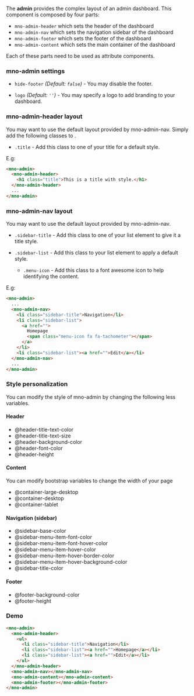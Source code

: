 The **admin** provides the complex layout of an admin dashboard.
This component is composed by four parts:

* `mno-admin-header` which sets the header of the dashboard
* `mno-admin-nav` which sets the navigation sidebar of the dashboard
* `mno-admin-footer` which sets the footer of the dashboard
* `mno-admin-content` which sets the main container of the dashboard

Each of these parts need to be used as attribute components.

### mno-admin settings

* `hide-footer`
  _(Default: `false`)_ -
  You may disable the footer.

* `logo`
  _(Default: `''`)_ -
  You may specify a logo to add branding to your dashboard.

### mno-admin-header layout
You may want to use the default layout provided by mno-admin-nav. 
Simply add the following classes to .

* `.title` -
  Add this class to one of your title for a default style.

E.g:
``` html
<mno-admin>
  <mno-admin-header>
    <h1 class="title">This is a title with style.</h1>
  </mno-admin-header>
  ...
</mno-admin>
```
  
### mno-admin-nav layout

You may want to use the default layout provided by mno-admin-nav. 

* `.sidebar-title` -
  Add this class to one of your list element to give it a title style.
  
* `.sidebar-list` -
  Add this class to your list element to apply a default style.
  
  * `.menu-icon` - Add this class to a font awesome icon to help identifying the content.
  
E.g:
``` html
<mno-admin>
  ...
  <mno-admin-nav>
    <li class="sidebar-title">Navigation</li>
    <li class="sidebar-list">
      <a href="">
        Homepage 
        <span class="menu-icon fa fa-tachometer"></span>
      </a>
    </li>
    <li class="sidebar-list"><a href="">Edit</a></li>
  </mno-admin-nav>
  ...
</mno-admin>
```

### Style personalization
You can modify the style of mno-admin by changing the following less variables.

#### Header
- @header-title-text-color
- @header-title-text-size
- @header-background-color
- @header-font-color
- @header-height


#### Content
You can modify bootstrap variables to change the width of your page
- @container-large-desktop
- @container-desktop
- @container-tablet

#### Navigation (sidebar)
- @sidebar-base-color
- @sidebar-menu-item-font-color
- @sidebar-menu-item-font-hover-color
- @sidebar-menu-item-hover-color
- @sidebar-menu-item-hover-border-color
- @sidebar-menu-item-hover-background-color
- @sidebar-title-color

#### Footer
- @footer-background-color
- @footer-height


### Demo
``` html
<mno-admin>
  <mno-admin-header>
    <ul>
      <li class="sidebar-title">Navigation</li>
      <li class="sidebar-list"><a href="">Homepage</a></li>
      <li class="sidebar-list"><a href="">Edit</a></li>
    </ul>
  </mno-admin-header>
  <mno-admin-nav></mno-admin-nav>
  <mno-admin-content></mno-admin-content>
  <mno-admin-footer></mno-admin-footer>
</mno-admin>
```
